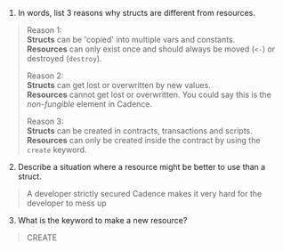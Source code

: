 1. In words, list 3 reasons why structs are different from resources.
> Reason 1:  
> **Structs** can be 'copied' into multiple vars and constants.  
> **Resources** can only exist once and should always be moved (``<-``) or destroyed (``destroy``).
> 
> Reason 2:   
> **Structs** can get lost or overwritten by new values.  
> **Resources** cannot get lost or overwritten. You could say this is the *non-fungible* element in Cadence.
>
> Reason 3:   
> **Structs** can be created in contracts, transactions and scripts.   
> **Resources** can only be created inside the contract by using the ``create`` keyword.

2. Describe a situation where a resource might be better to use than a struct.
> A developer strictly secured Cadence makes it very hard for the developer to mess up

3. What is the keyword to make a new resource?
> CREATE
